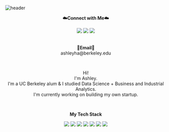 ![header](https://capsule-render.vercel.app/api?type=waving&color=ffb6c1&height=150&section=header&text=hi!%20i'm%20ashley.&fontSize=60&animation=fadeIn&fontAlignY=25&desc=welcome%20to%20my%20github%20&descAlignY=51&descAlign=62)

<p align="center">
    <Strong>☁️Connect with Me☁️</Strong><br><br>
    <a href="https://www.linkedin.com/in/ashleyeastman" target="_blank"><img src="https://img.shields.io/badge/LinkedIn-0A66C2?style=flat-square&logo=LinkedIn&logoColor=white"/></a>
    <a href="https://www.medium.com/@ashleyha" target="_blank"><img src="https://img.shields.io/badge/Medium-000000?style=flat-square&logo=Medium&logoColor=white"/></a>
  <a href="https://twitter.com/heyashleybee" target="_blank"><img src="https://img.shields.io/badge/Twitter-1DA1F2?style=flat-square&logo=Twitter&logoColor=white"/></a>
    <br>
<!--    <a href="https://hits.seeyoufarm.com"><img src="https://hits.seeyoufarm.com/api/count/incr/badge.svg?url=https%3A%2F%2Fgithub.com%2FPgmJun%2Fhit-counter&count_bg=%2379C83D&title_bg=%23555555&icon=&icon_color=%23E7E7E7&title=hits&edge_flat=false"/></a> -->
<br><br>
<Strong>📧Email📧</Strong><br>ashleyha@berkeley.edu<br>
</p> 

<br>

<p align="center">
Hi!<br>
I'm Ashley.<br>
I'm a UC Berkeley alum & I studied Data Science + Business and Industrial Analytics.<br>
I'm currently working on building my own startup.<br>

</p>

<br>

<p align="center">
    <Strong>My Tech Stack</Strong><br>
</p>

<p align="center" display="inline-block">
    <img src="https://img.shields.io/badge/Python-3776AB?style=for-the-badge&logo=Python&logoColor=white">
    <img src="https://img.shields.io/badge/PyTorch-DE3412?style=for-the-badge&logo=pytorch&logoColor=white">
    <img src="https://img.shields.io/badge/JAVA-007396?style=for-the-badge&logo=java&logoColor=white">
    <img src="https://img.shields.io/badge/mysql-4479A1?style=for-the-badge&logo=mysql&logoColor=white">
    <img src="https://img.shields.io/badge/javascript-F7DF1E?style=for-the-badge&logo=javascript&logoColor=black">
    <img src="https://img.shields.io/badge/css-1572B6?style=for-the-badge&logo=css3&logoColor=white">
    <img src="https://img.shields.io/badge/html-E34F26?style=for-the-badge&logo=html5&logoColor=white">
</p><br>



<div align=center>

<!---
![Ashley's github stats](https://github-readme-stats.vercel.app/api?username=ashley-ha&show_icons=true)

<!---
ashley-ha/ashley-ha is a ✨ special ✨ repository because its `README.md` (this file) appears on your GitHub profile.
You can click the Preview link to take a look at your changes.
--->

